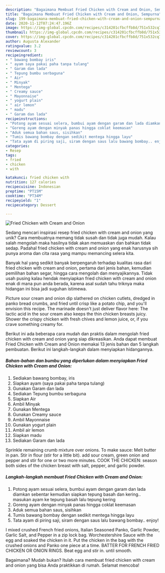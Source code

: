 ```yaml
---
description: "Bagaimana Membuat Fried Chicken with Cream and Onion, Sempurna"
title: "Bagaimana Membuat Fried Chicken with Cream and Onion, Sempurna"
slug: 199-bagaimana-membuat-fried-chicken-with-cream-and-onion-sempurna
date: 2020-11-12T07:24:47.196Z
image: https://img-global.cpcdn.com/recipes/c314201cfbcffb8d/751x532cq70/fried-chicken-with-cream-and-onion-foto-resep-utama.jpg
thumbnail: https://img-global.cpcdn.com/recipes/c314201cfbcffb8d/751x532cq70/fried-chicken-with-cream-and-onion-foto-resep-utama.jpg
cover: https://img-global.cpcdn.com/recipes/c314201cfbcffb8d/751x532cq70/fried-chicken-with-cream-and-onion-foto-resep-utama.jpg
author: Augusta Alexander
ratingvalue: 3.2
reviewcount: 3
recipeingredient:
- " bawang bombay iris"
- " ayam saya pakai paha tanpa tulang"
- " Garam dan lada"
- " Tepung bumbu serbaguna"
- " Air"
- " Minyak"
- " Mentega"
- " Creamy sauce"
- " Mayonnaise"
- " yogurt plain"
- " air lemon"
- " madu"
- " Garam dan lada"
recipeinstructions:
- "Potong ayam sesuai selera, bumbui ayam dengan garam dan lada diamkan sebentar kemudian siapkan tepung basah dan kering.. masukan ayam ke tepung basah lalu tepung kering"
- "Goreng ayam dengan minyak panas hingga coklat keemasan"
- "Aduk semua bahan saus, sisihkan"
- "Tumis bawang bombay dengan sedikit mentega hingga layu"
- "Tata ayam di piring saji, siram dengan saus lalu bawang bombay.. enjoy!"
categories:
- Resep
tags:
- fried
- chicken
- with

katakunci: fried chicken with 
nutrition: 127 calories
recipecuisine: Indonesian
preptime: "PT15M"
cooktime: "PT34M"
recipeyield: "1"
recipecategory: Dessert

---
```



![Fried Chicken with Cream and Onion](https://img-global.cpcdn.com/recipes/c314201cfbcffb8d/751x532cq70/fried-chicken-with-cream-and-onion-foto-resep-utama.jpg)

Sedang mencari inspirasi resep fried chicken with cream and onion yang unik? Cara membuatnya memang tidak susah dan tidak juga mudah. Kalau salah mengolah maka hasilnya tidak akan memuaskan dan bahkan tidak sedap. Padahal fried chicken with cream and onion yang enak harusnya sih punya aroma dan cita rasa yang mampu memancing selera kita.

Banyak hal yang sedikit banyak berpengaruh terhadap kualitas rasa dari fried chicken with cream and onion, pertama dari jenis bahan, kemudian pemilihan bahan segar, hingga cara mengolah dan menyajikannya. Tidak usah pusing kalau hendak menyiapkan fried chicken with cream and onion enak di mana pun anda berada, karena asal sudah tahu triknya maka hidangan ini bisa jadi suguhan istimewa.

Picture sour cream and onion dip slathered on chicken cutlets, dredged in panko bread crumbs, and fried until crisp like a potato chip, and you&#39;ll envision this recipe. The marinade doesn&#39;t just deliver flavor here: The lactic acid in the sour cream also keeps the thin chicken breasts juicy. Shower the crispy chicken with fresh chives and lemon juice, or, if you crave something creamy for.


Berikut ini ada beberapa cara mudah dan praktis dalam mengolah fried chicken with cream and onion yang siap dikreasikan. Anda dapat membuat Fried Chicken with Cream and Onion memakai 13 jenis bahan dan 5 langkah pembuatan. Berikut ini langkah-langkah dalam menyiapkan hidangannya.

<!--inarticleads1-->

##### Bahan-bahan dan bumbu yang diperlukan dalam menyiapkan Fried Chicken with Cream and Onion:

1. Sediakan  bawang bombay, iris
1. Siapkan  ayam (saya pakai paha tanpa tulang)
1. Gunakan  Garam dan lada
1. Sediakan  Tepung bumbu serbaguna
1. Siapkan  Air
1. Ambil  Minyak
1. Gunakan  Mentega
1. Gunakan  Creamy sauce
1. Ambil  Mayonnaise
1. Gunakan  yogurt plain
1. Ambil  air lemon
1. Siapkan  madu
1. Sediakan  Garam dan lada


Sprinkle remaining crumb mixture over onions. To make sauce: Melt butter in pan. Stir in flour (stir for a little bit). add sour cream, green onion and pepper and stir for one or two more minutes. COOK THE CHICKEN: season both sides of the chicken breast with salt, pepper, and garlic powder. 

<!--inarticleads2-->

##### Langkah-langkah membuat Fried Chicken with Cream and Onion:

1. Potong ayam sesuai selera, bumbui ayam dengan garam dan lada diamkan sebentar kemudian siapkan tepung basah dan kering.. masukan ayam ke tepung basah lalu tepung kering
1. Goreng ayam dengan minyak panas hingga coklat keemasan
1. Aduk semua bahan saus, sisihkan
1. Tumis bawang bombay dengan sedikit mentega hingga layu
1. Tata ayam di piring saji, siram dengan saus lalu bawang bombay.. enjoy!


I mixed crushed French fried onions, Italian Seasoned Panko, Garlic Powder, Garlic Salt, and Pepper in a zip lock bag. Worchestershire Sauce with the egg and soaked the chicken in it. Put the chicken in the bag with the crushed onions and Panko one piece at a time. BATTER FOR FRENCH FRIED CHICKEN OR ONION RINGS. Beat egg and stir in. until smooth. 

Bagaimana? Mudah bukan? Itulah cara membuat fried chicken with cream and onion yang bisa Anda praktikkan di rumah. Selamat mencoba!
